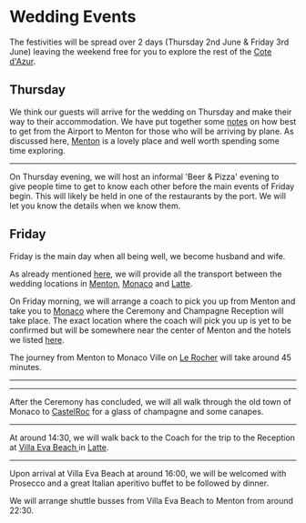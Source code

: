 # Wedding Events

The festivities will be spread over 2 days (Thursday 2nd June & Friday 3rd June) leaving the weekend free for you to explore the rest of the [Cote d'Azur](https://en.wikipedia.org/wiki/French_Riviera).

## Thursday

We think our guests will arrive for the wedding on Thursday and make their way to their accommodation. We have put together some [notes](/en/transport) on how best to get from the Airport to Menton for those who will be arriving by plane. As discussed here, [Menton](/en/menton) is a lovely place and well worth spending some time exploring.

---

<google-map name="beer-and-pizza-map" width=440 height="300" float-right></google-map>

On Thursday evening, we will host an informal 'Beer & Pizza' evening to give people time to get to know each other before the main events of Friday begin. This will likely be held in one of the restaurants by the port. We will let you know the details when we know them.

## Friday

Friday is the main day when all being well, we become husband and wife.

As already mentioned [here](/en/transport), we will provide all the transport between the wedding locations in [Menton](/en/menton), [Monaco](/en/monaco) and [Latte](/en/latte).

On Friday morning, we will arrange a coach to pick you up from Menton and take you to [Monaco](/en/monaco) where the Ceremony and Champagne Reception will take place. The exact location where the coach will pick you up is yet to be confirmed but will be somewhere near the center of Menton and the hotels we listed [here](/en/accommodation).

The journey from Menton to Monaco Ville on [Le Rocher](https://www.visitmonaco.com/en/routes-and-walks/402/le-rocher) will take around 45 minutes.

---

<google-map name="monaco-map" width=440 height="300" float-center></google-map>

---

<article-image src="castelroc.jpg" alt="Menton" float-left ></article-image>

After the Ceremony has concluded, we will all walk through the old town of Monaco to [CastelRoc](https://www.castelrocmonaco.com/) for a glass of champagne and some canapes.

---

At around 14:30, we will walk back to the Coach for the trip to the Reception at [Villa Eva Beach ](https://www.villaevabeach.com/en) in [Latte](/en/latte).

---

Upon arrival at Villa Eva Beach at around 16:00, we will be welcomed with Prosecco and a great Italian aperitivo buffet to be followed by dinner.

We will arrange shuttle busses from Villa Eva Beach to Menton from around 22:30.
